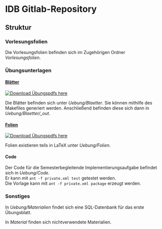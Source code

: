 # IDB Gitlab-Repository

## Struktur

### Vorlesungsfolien

Die Vorlesungsfolien befinden sich im Zugehörigen Ordner *Vorlesungsfolien*.

### Übungsunterlagen

#### [Blätter]

[![Download Übungspdfs here][BadgeBlaetter]][Blätter]

Die Blätter befinden sich unter *Uebung/Blaetter*. Sie können mithilfe des Makefiles generiert werden.
Anschließend befinden diese sich dann in *Uebung/Blaetter/_out*.  

#### [Folien]

[![Download Übungspdfs here][BadgeFolien]][Folien]

Folien existieren teils in LaTeX unter *Uebung/Folien*.

#### Code

Der Code für die Semesterbegleitende Implementierungsaufgabe befindet sich in *Uebung/Code*.  
Er kann mit ```ant -f private.xml test``` getestet werden.  
Die Vorlage kann mit ```ant -f private.xml package``` erzeugt werden.

### Sonstiges

In *Uebung/Materialien* findet sich eine SQL-Datenbank für das erste Übungsblatt.

In *Material* finden sich nichtverwendete Materialien.

[Blätter]: ../-/jobs/artifacts/main/download?job=build_blaetter
[Folien]: ../-/jobs/artifacts/main/download?job=build_folien
[BadgeBlaetter]: ../badges/main/pipeline.svg?key_text=Download+Blätter&key_width=120
[BadgeFolien]: ../badges/main/pipeline.svg?key_text=Download+Folien&key_width=120